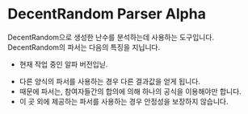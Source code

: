 # DecentRandom Parser Alpha

DecentRandom으로 생성한 난수를 분석하는데 사용하는 도구입니다. DecentRandom의 파서는 다음의 특징을 지닙니다.
* 현재 작업 중인 알파 버전입닏.

- 다른 양식의 파서를 사용하는 경우 다른 결과값을 얻게 됩니다.
- 때문에 파서는, 참여자들간의 합의에 의해 하나의 공식을 이용해야만 합니다.
- 이 곳 외에 제공하는 파서를 사용하는 경우 안정성을 보장하지 않습니다.
